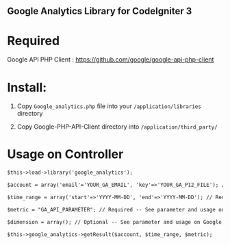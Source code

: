 ## Google Analytics Library for CodeIgniter 3

# Required

Google API PHP Client : https://github.com/google/google-api-php-client

# Install: 

1. Copy `Google_analytics.php` file into your `/application/libraries` directory

2. Copy Google-PHP-API-Client directory into `/application/third_party/`

# Usage on Controller

```html
$this->load->library('google_analytics');

$account = array('email'='YOUR_GA_EMAIL', 'key'=>'YOUR_GA_P12_FILE'); // Required

$time_range = array('start'=>'YYYY-MM-DD', 'end'=>'YYYY-MM-DD'); // Required

$metric = "GA_API_PARAMETER"; // Required -- See parameter and usage on Google Analytics API

$dimension = array(); // Optional -- See parameter and usage on Google Analytics API

$this->google_analytics->getResult($account, $time_range, $metric);
```
